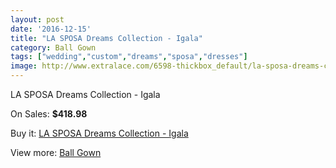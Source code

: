 ```yaml
---
layout: post
date: '2016-12-15'
title: "LA SPOSA Dreams Collection - Igala"
category: Ball Gown
tags: ["wedding","custom","dreams","sposa","dresses"]
image: http://www.extralace.com/6598-thickbox_default/la-sposa-dreams-collection-igala.jpg
---
```

LA SPOSA Dreams Collection - Igala

On Sales: **$418.98**
<a href="https://www.extralace.com/ball-gown/3122-la-sposa-dreams-collection-igala.html"><amp-img layout="responsive" width="600" height="600" src="//www.extralace.com/6598-thickbox_default/la-sposa-dreams-collection-igala.jpg" alt="LA SPOSA Dreams Collection - Igala 0" /></a>

Buy it: [LA SPOSA Dreams Collection - Igala](https://www.extralace.com/ball-gown/3122-la-sposa-dreams-collection-igala.html "LA SPOSA Dreams Collection - Igala")

View more: [Ball Gown](https://www.extralace.com/3-ball-gown "Ball Gown")